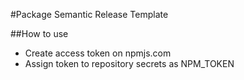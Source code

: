 #Package Semantic Release Template

##How to use
- Create access token on npmjs.com
- Assign token to repository secrets as NPM_TOKEN